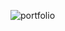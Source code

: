![portfolio](https://github.com/JeffersonRPM/portfolio/assets/48998618/0a2821a2-80f4-4e5b-aba8-1c98d111acad)
